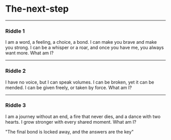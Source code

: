 # The-next-step

***

### Riddle 1

I am a word, a feeling, a choice, a bond. I can make you brave and make you strong. I can be a whisper or a roar, and once you have me, you always want more. What am I?

***

### Riddle 2

I have no voice, but I can speak volumes. I can be broken, yet it can be mended. I can be given freely, or taken by force. What am I?

***

### Riddle 3

I am a journey without an end, a fire that never dies, and a dance with two hearts. I grow stronger with every shared moment. What am I?


"The final bond is locked away, and the answers are the key"
